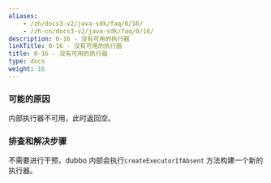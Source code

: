 ```yaml
---
aliases:
    - /zh/docs3-v2/java-sdk/faq/0/16/
    - /zh-cn/docs3-v2/java-sdk/faq/0/16/
description: 0-16 - 没有可用的执行器
linkTitle: 0-16 - 没有可用的执行器
title: 0-16 - 没有可用的执行器
type: docs
weight: 16
---
```








### 可能的原因

内部执行器不可用，此时返回空。 

### 排查和解决步骤

不需要进行干预，dubbo 内部会执行`createExecutorIfAbsent` 方法构建一个新的执行器。

<p style="margin-top: 3rem;"> </p>